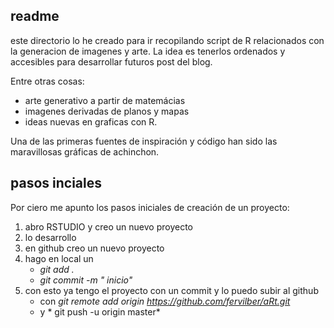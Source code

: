 ## readme

este directorio lo he creado para ir recopilando script de R relacionados con la generacion de imagenes y arte.
La idea es tenerlos ordenados y accesibles para desarrollar futuros post del blog.

Entre otras cosas:

 - arte generativo a partir de matemácias
 - imagenes derivadas de planos y mapas
 - ideas nuevas en graficas con R.
 
 
 Una de las primeras fuentes de inspiración y código han sido las maravillosas gráficas de achinchon.
 
 
## pasos inciales
 
Por ciero me apunto los pasos iniciales de creación de un proyecto:
 
 1. abro RSTUDIO y creo un nuevo proyecto
 1. lo desarrollo
 2. en github creo un nuevo proyecto
 2. hago en local un
    - *git add .*
    - *git commit -m " inicio"*
 3. con esto ya tengo el proyecto con un commit y lo puedo subir al github
    - con  *git remote add origin https://github.com/fervilber/aRt.git*
    - y * git push -u origin master*
  


